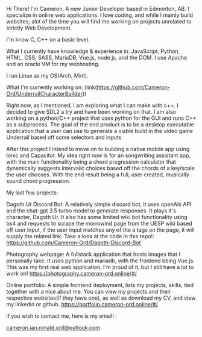 
Hi There!
I'm Cameron, A new Junior Developer based in Edmonton, AB. I specialize in online web applications. I love coding, and while I mainly build websites; alot of the time you will find me working on projects unrelated to strictly Web Development.

I'm know C, C++ on a basic level.

What I currently have knowledge & experience in: JavaScript, Python, HTML, CSS, SASS, MariaDB, Vue.js, node.js, and the DOM. I use Apache and an oracle VM for my webhosting.

I run Linux as my OS(Arch, Mint).

What I'm currently working on: (link(https://github.com/Cameron-Ord/UnderrailCharacterBuilder))

Right now, as I mentioned, I am exploring what I can make with c++. I decided to give SDL2 a try and have been working on that. 
I am also working on a python/C++ project that uses python for the GUI and runs C++ as a subprocess. The goal of the end product is to be a desktop executable application that a user can use to generate a viable build in the video game Underrail based off some selectors and inputs.

After this project I intend to move on to building a native mobile app using Ionic and Capacitor. My idea right now is for an songwriting assistant app, with the main functionality being a chord progression calculator that dynamically suggests intervalic choices based off the chords of a key/scale the user chooses. With the end result being a full, user created, musically sound chord progression.

My last few projects:

Dagoth Ur Discord Bot: A relatively simple discord bot, it uses openAIs API and the chat-gpt 3.5 turbo model to generate responses. It plays it's character, Dagoth Ur. It also has some limited wiki bot functionality using bs4 and requests to scrape the morrowind page from the UESP wiki based off user input, if the user input matches any of the a tags on the page, it will supply the related link. Take a look at the code in this repo!: https://github.com/Cameron-Ord/Dagoth-Discord-Bot

Photography webpage: A fullstack application that hosts images that I personally take. It uses python and mariadb, with the frontend being Vue.js. This was my first real web application, I'm proud of it, but I still have a lot to work on! https://photography.cameron-ord.online/#/

Online portfolio: A simple frontend deployment, lists my projects, skills, tied together with a nice about me. You can view my projects and their respective websites(if they have one), as well as download my CV, and view my linkedin or github. https://portfolio.cameron-ord.online/#/

if you wish to contact me, here is my email! : 

cameron.ian.ronald.ord@outlook.com
